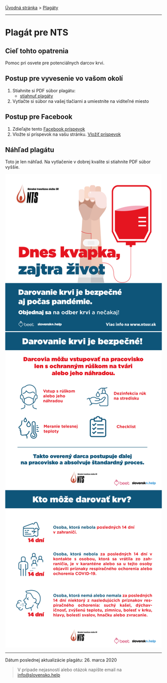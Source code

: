 [Úvodná stránka](../../) &gt; [Plagáty](../../projekty/plagaty.md)

***
# Plagát pre NTS

## Cieľ tohto opatrenia

Pomoc pri osvete pre potenciálnych darcov krvi.
## Postup pre vyvesenie vo vašom okolí

1. Stiahnite si PDF súbor plagátu:
    * [stiahnuť plagáty](../../files/lekarne/lekarne-plagat-v2020031501.pdf)
2. Vytlačte si súbor na vašej tlačiarni a umiestnite na viditeľné miesto


## Postup pre Facebook

1. Zdieľajte tento [Facebook príspevok](https://www.facebook.com/izp.mzsr/posts/1548057722039864)
2. Vložte si príspevok na vašu stránku. [Vložiť príspevok](https://developers.facebook.com/docs/plugins/embedded-posts/?prefill_href=https%3A%2F%2Fwww.facebook.com%2Fizp.mzsr%2Fposts%2F1548057722039864#)


## Náhľad plagátu

Toto je len náhľad. Na vytlačenie v dobrej kvalite si stiahnite PDF súbor vyššie.

![](../../images/nts/darovanie_krvi_beet3.png)
![](../../images/nts/darovanie_krvi_beet4.png)
![](../../images/nts/darovanie_krvi_beet5.png)


***
Dátum poslednej aktualizácie plagátu: 26. marca 2020

> V prípade nejasností alebo otázok napíšte email na info@slovensko.help
